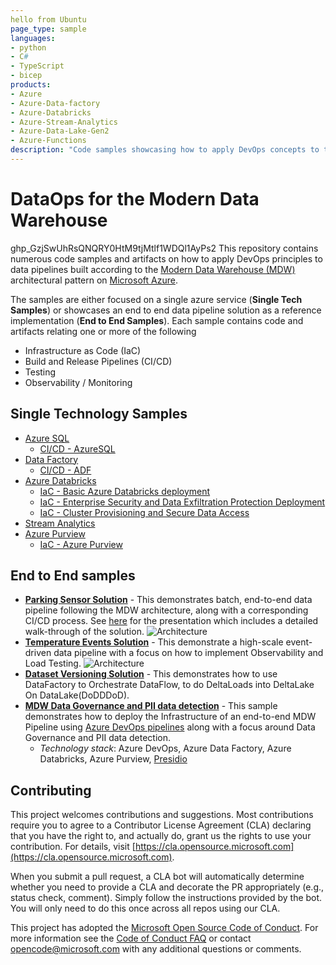 ```yaml
---
hello from Ubuntu
page_type: sample
languages:
- python
- C#
- TypeScript
- bicep
products:
- Azure
- Azure-Data-factory
- Azure-Databricks
- Azure-Stream-Analytics
- Azure-Data-Lake-Gen2
- Azure-Functions
description: "Code samples showcasing how to apply DevOps concepts to the Modern Data Warehouse Architecture leveraging different Azure Data Technologies."
---
```


# DataOps for the Modern Data Warehouse

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
This repository contains numerous code samples and artifacts on how to apply DevOps principles to data pipelines built according to the [Modern Data Warehouse (MDW)](https://azure.microsoft.com/en-au/solutions/architecture/modern-data-warehouse/) architectural pattern on [Microsoft Azure](https://azure.microsoft.com/en-au/).

The samples are either focused on a single azure service (**Single Tech Samples**) or showcases an end to end data pipeline solution as a reference implementation (**End to End Samples**). Each sample contains code and artifacts relating one or more of the following

- Infrastructure as Code (IaC)
- Build and Release Pipelines (CI/CD)
- Testing
- Observability / Monitoring

## Single Technology Samples

- [Azure SQL](single_tech_samples/azuresql/)
  - [CI/CD - AzureSQL](single_tech_samples/azuresql/)
- [Data Factory](single_tech_samples/datafactory/)
  - [CI/CD - ADF](single_tech_samples/datafactory/)
- [Azure Databricks](single_tech_samples/databricks/)
  - [IaC - Basic Azure Databricks deployment](single_tech_samples/databricks/sample1_basic_azure_databricks_environment/)
  - [IaC - Enterprise Security and Data Exfiltration Protection Deployment](single_tech_samples/databricks/sample2_enterprise_azure_databricks_environment/)
  - [IaC - Cluster Provisioning and Secure Data Access](single_tech_samples/databricks/sample3_cluster_provisioning_and_data_access/)
- [Stream Analytics](single_tech_samples/streamanalytics/)
- [Azure Purview](single_tech_samples/purview/)
  - [IaC - Azure Purview](single_tech_samples/purview/)

## End to End samples

- [**Parking Sensor Solution**](e2e_samples/parking_sensors/) - This demonstrates batch, end-to-end data pipeline following the MDW architecture, along with a corresponding CI/CD process. See [here](https://www.youtube.com/watch?v=Xs1-OU5cmsw) for the presentation which includes a detailed walk-through of the solution.
![Architecture](docs/images/CI_CD_process_simplified.PNG?raw=true "Architecture")
- [**Temperature Events Solution**](e2e_samples/temperature_events) - This demonstrate a high-scale event-driven data pipeline with a focus on how to implement Observability and Load Testing.
![Architecture](e2e_samples/temperature_events/images/temperature-events-architecture.png?raw=true "Architecture")
- [**Dataset Versioning Solution**](e2e_samples/dataset_versioning) - This demonstrates how to use DataFactory to Orchestrate DataFlow, to do DeltaLoads into DeltaLake On DataLake(DoDDDoD).
- [**MDW Data Governance and PII data detection**](e2e_samples/mdw_governance) - This sample demonstrates how to deploy the Infrastructure of an end-to-end MDW Pipeline using [Azure DevOps pipelines](https://azure.microsoft.com/en-au/services/devops/pipelines/) along with a focus around Data Governance and PII data detection.
  - *Technology stack*: Azure DevOps, Azure Data Factory, Azure Databricks, Azure Purview, [Presidio](https://github.com/microsoft/presidio)

## Contributing

This project welcomes contributions and suggestions.  Most contributions require you to agree to a
Contributor License Agreement (CLA) declaring that you have the right to, and actually do, grant us
the rights to use your contribution. For details, visit [https://cla.opensource.microsoft.com](https://cla.opensource.microsoft.com).

When you submit a pull request, a CLA bot will automatically determine whether you need to provide
a CLA and decorate the PR appropriately (e.g., status check, comment). Simply follow the instructions
provided by the bot. You will only need to do this once across all repos using our CLA.

This project has adopted the [Microsoft Open Source Code of Conduct](https://opensource.microsoft.com/codeofconduct/).
For more information see the [Code of Conduct FAQ](https://opensource.microsoft.com/codeofconduct/faq/) or
contact [opencode@microsoft.com](mailto:opencode@microsoft.com) with any additional questions or comments.
